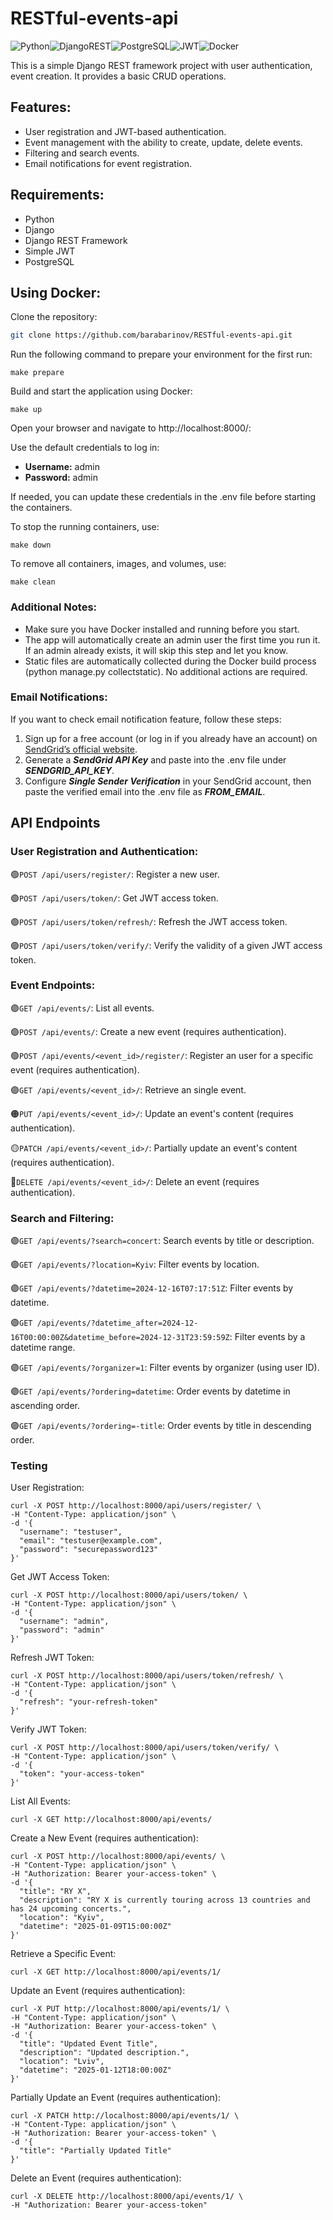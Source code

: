 # RESTful-events-api

![Python](https://img.shields.io/badge/python-3670A0?style=for-the-badge&logo=python&logoColor=ffdd54)![DjangoREST](https://img.shields.io/badge/DJANGO-REST-ff1709?style=for-the-badge&logo=django&logoColor=white&color=ff1709&labelColor=gray)![PostgreSQL](https://img.shields.io/badge/PostgreSQL-316192?style=for-the-badge&logo=postgresql&logoColor=white)![JWT](https://img.shields.io/badge/JWT-000000?style=for-the-badge&logo=JSON-web-tokens&logoColor=white)![Docker](https://img.shields.io/badge/Docker-2496ED?style=for-the-badge&logo=docker&logoColor=white)

This is a simple Django REST framework project with user authentication, event creation. It provides a basic CRUD operations.

## Features:

- User registration and JWT-based authentication.
- Event management with the ability to create, update, delete events.
- Filtering and search events.
- Email notifications for event registration.

## Requirements:

- Python
- Django
- Django REST Framework
- Simple JWT
- PostgreSQL


## Using Docker:

Clone the repository:
   ```bash
   git clone https://github.com/barabarinov/RESTful-events-api.git
   ```

Run the following command to prepare your environment for the first run:
```shell
make prepare
```

Build and start the application using Docker:
```shell
make up
```

Open your browser and navigate to http://localhost:8000/:

Use the default credentials to log in:
- **Username:** admin
- **Password:** admin

If needed, you can update these credentials in the .env file before starting the containers.

To stop the running containers, use:
```shell
make down
```

To remove all containers, images, and volumes, use:
```shell
make clean
```

### Additional Notes:
- Make sure you have Docker installed and running before you start.
- The app will automatically create an admin user the first time you run it. If an admin already exists, it will skip this step and let you know.
- Static files are automatically collected during the Docker build process (python manage.py collectstatic). No additional actions are required.

### Email Notifications:

If you want to check email notification feature, follow these steps:

1. Sign up for a free account (or log in if you already have an account) on [SendGrid’s official website](https://sendgrid.com/en-us).
2. Generate a ***SendGrid API Key*** and paste into the .env file under ***SENDGRID_API_KEY***.
3. Configure ***Single Sender Verification*** in your SendGrid account, then paste the verified email into the .env file as ***FROM_EMAIL***.

## API Endpoints

### User Registration and Authentication:

🟢`POST /api/users/register/`: Register a new user.

🟢`POST /api/users/token/`: Get JWT access token.

🟢`POST /api/users/token/refresh/`: Refresh the JWT access token.

🟢`POST /api/users/token/verify/`: Verify the validity of a given JWT access token.

### Event Endpoints:

🟣`GET /api/events/`: List all events.

🟢`POST /api/events/`: Create a new event (requires authentication).

🟢`POST /api/events/<event_id>/register/`: Register an user for a specific event (requires authentication).

🟣`GET /api/events/<event_id>/`: Retrieve an single event.

🟠`PUT /api/events/<event_id>/`: Update an event's content (requires authentication).

🟡`PATCH /api/events/<event_id>/`: Partially update an event's content (requires authentication).

🔴`DELETE /api/events/<event_id>/`: Delete an event (requires authentication).

### Search and Filtering:

🟣`GET /api/events/?search=concert`: Search events by title or description.

🟣`GET /api/events/?location=Kyiv`: Filter events by location.

🟣`GET /api/events/?datetime=2024-12-16T07:17:51Z`: Filter events by datetime.

🟣`GET /api/events/?datetime_after=2024-12-16T00:00:00Z&datetime_before=2024-12-31T23:59:59Z`: Filter events by a datetime range.

🟣`GET /api/events/?organizer=1`: Filter events by organizer (using user ID).

🟣`GET /api/events/?ordering=datetime`: Order events by datetime in ascending order.

🟣`GET /api/events/?ordering=-title`: Order events by title in descending order.


### Testing

User Registration:
```shell
curl -X POST http://localhost:8000/api/users/register/ \
-H "Content-Type: application/json" \
-d '{
  "username": "testuser",
  "email": "testuser@example.com",
  "password": "securepassword123"
}'
```

Get JWT Access Token:
```shell
curl -X POST http://localhost:8000/api/users/token/ \
-H "Content-Type: application/json" \
-d '{
  "username": "admin",
  "password": "admin"
}'
```

Refresh JWT Token:
```shell
curl -X POST http://localhost:8000/api/users/token/refresh/ \
-H "Content-Type: application/json" \
-d '{
  "refresh": "your-refresh-token"
}'
```

Verify JWT Token:
```shell
curl -X POST http://localhost:8000/api/users/token/verify/ \
-H "Content-Type: application/json" \
-d '{
  "token": "your-access-token"
}'
```

List All Events:
```shell
curl -X GET http://localhost:8000/api/events/
```

Create a New Event (requires authentication):
```shell
curl -X POST http://localhost:8000/api/events/ \
-H "Content-Type: application/json" \
-H "Authorization: Bearer your-access-token" \
-d '{
  "title": "RY X",
  "description": "RY X is currently touring across 13 countries and has 24 upcoming concerts.",
  "location": "Kyiv",
  "datetime": "2025-01-09T15:00:00Z"
}'
```

Retrieve a Specific Event:
```shell
curl -X GET http://localhost:8000/api/events/1/
```

Update an Event (requires authentication):
```shell
curl -X PUT http://localhost:8000/api/events/1/ \
-H "Content-Type: application/json" \
-H "Authorization: Bearer your-access-token" \
-d '{
  "title": "Updated Event Title",
  "description": "Updated description.",
  "location": "Lviv",
  "datetime": "2025-01-12T18:00:00Z"
}'
```

Partially Update an Event (requires authentication):
```shell
curl -X PATCH http://localhost:8000/api/events/1/ \
-H "Content-Type: application/json" \
-H "Authorization: Bearer your-access-token" \
-d '{
  "title": "Partially Updated Title"
}'
```

Delete an Event (requires authentication):
```shell
curl -X DELETE http://localhost:8000/api/events/1/ \
-H "Authorization: Bearer your-access-token"
```
